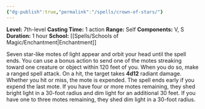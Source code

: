 ```yaml
---
{"dg-publish":true,"permalink":"/spells/crown-of-stars/"}
---
```


**Level:** 7th-level
**Casting Time:** 1 action
**Range:** Self
**Components:** V, S
**Duration:** 1 hour
**School:** [[Spells/Schools of Magic/Enchantment\|Enchantment]]

Seven star-like motes of light appear and orbit your head until the spell ends. You can use a bonus action to send one of the motes streaking toward one creature or object within 120 feet of you. When you do so, make a ranged spell attack. On a hit, the target takes **4d12** radiant damage. Whether you hit or miss, the mote is expended. The spell ends early if you expend the last mote.
If you have four or more motes remaining, they shed bright light in a 30-foot radius and dim light for an additional 30 feet. If you have one to three motes remaining, they shed dim light in a 30-foot radius.